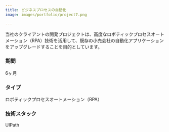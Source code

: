 ```yaml
---
title: ビジネスプロセスの自動化
image: images/portfolio/project7.png

---
```

当社のクライアントの開発プロジェクトは、高度なロボティックプロセスオートメーション（RPA）技術を活用して、既存の小売会社の自動化アプリケーションをアップグレードすることを目的としています。

### 期間
6ヶ月

### タイプ
ロボティックプロセスオートメーション（RPA）

### 技術スタック
UIPath
